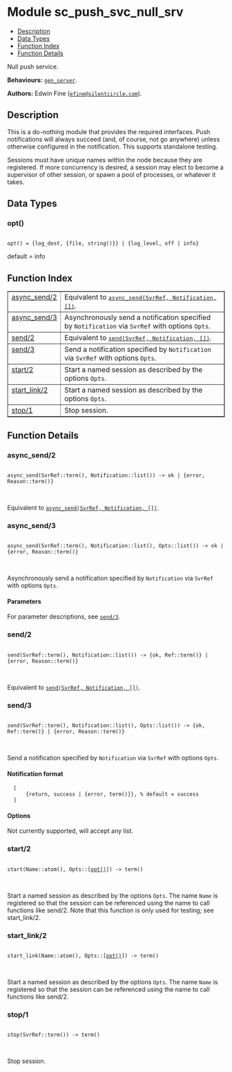 

# Module sc_push_svc_null_srv #
* [Description](#description)
* [Data Types](#types)
* [Function Index](#index)
* [Function Details](#functions)

Null push service.

__Behaviours:__ [`gen_server`](gen_server.md).

__Authors:__ Edwin Fine ([`efine@silentcircle.com`](mailto:efine@silentcircle.com)).

<a name="description"></a>

## Description ##

This is a do-nothing module that provides the
required interfaces. Push notifications will always succeed (and,
of course, not go anywhere) unless otherwise configured in the
notification. This supports standalone testing.

Sessions must have unique names within the node because they are
registered. If more concurrency is desired, a session may elect to
become a supervisor of other session, or spawn a pool of processes,
or whatever it takes.

<a name="types"></a>

## Data Types ##




### <a name="type-opt">opt()</a> ###


<pre><code>
opt() = {log_dest, {file, string()}} | {log_level, off | info}
</code></pre>

default = info

<a name="index"></a>

## Function Index ##


<table width="100%" border="1" cellspacing="0" cellpadding="2" summary="function index"><tr><td valign="top"><a href="#async_send-2">async_send/2</a></td><td>Equivalent to <a href="#async_send-3"><tt>async_send(SvrRef, Notification, [])</tt></a>.</td></tr><tr><td valign="top"><a href="#async_send-3">async_send/3</a></td><td>Asynchronously send a notification specified by <code>Notification</code> via
<code>SvrRef</code> with options <code>Opts</code>.</td></tr><tr><td valign="top"><a href="#send-2">send/2</a></td><td>Equivalent to <a href="#send-3"><tt>send(SvrRef, Notification, [])</tt></a>.</td></tr><tr><td valign="top"><a href="#send-3">send/3</a></td><td>Send a notification specified by <code>Notification</code> via <code>SvrRef</code>
with options <code>Opts</code>.</td></tr><tr><td valign="top"><a href="#start-2">start/2</a></td><td>Start a named session as described by the options <code>Opts</code>.</td></tr><tr><td valign="top"><a href="#start_link-2">start_link/2</a></td><td>Start a named session as described by the options <code>Opts</code>.</td></tr><tr><td valign="top"><a href="#stop-1">stop/1</a></td><td>Stop session.</td></tr></table>


<a name="functions"></a>

## Function Details ##

<a name="async_send-2"></a>

### async_send/2 ###

<pre><code>
async_send(SvrRef::term(), Notification::list()) -&gt; ok | {error, Reason::term()}
</code></pre>
<br />

Equivalent to [`async_send(SvrRef, Notification, [])`](#async_send-3).

<a name="async_send-3"></a>

### async_send/3 ###

<pre><code>
async_send(SvrRef::term(), Notification::list(), Opts::list()) -&gt; ok | {error, Reason::term()}
</code></pre>
<br />

Asynchronously send a notification specified by `Notification` via
`SvrRef` with options `Opts`.


#### <a name="Parameters">Parameters</a> ####

For parameter descriptions, see [`send/3`](#send-3).

<a name="send-2"></a>

### send/2 ###

<pre><code>
send(SvrRef::term(), Notification::list()) -&gt; {ok, Ref::term()} | {error, Reason::term()}
</code></pre>
<br />

Equivalent to [`send(SvrRef, Notification, [])`](#send-3).

<a name="send-3"></a>

### send/3 ###

<pre><code>
send(SvrRef::term(), Notification::list(), Opts::list()) -&gt; {ok, Ref::term()} | {error, Reason::term()}
</code></pre>
<br />

Send a notification specified by `Notification` via `SvrRef`
with options `Opts`.


#### <a name="Notification_format">Notification format</a> ####

```
  [
      {return, success | {error, term()}}, % default = success
  ]
```


#### <a name="Options">Options</a> ####

Not currently supported, will accept any list.

<a name="start-2"></a>

### start/2 ###

<pre><code>
start(Name::atom(), Opts::[<a href="#type-opt">opt()</a>]) -&gt; term()
</code></pre>
<br />

Start a named session as described by the options `Opts`.  The name
`Name` is registered so that the session can be referenced using the name to
call functions like send/2. Note that this function is only used
for testing; see start_link/2.

<a name="start_link-2"></a>

### start_link/2 ###

<pre><code>
start_link(Name::atom(), Opts::[<a href="#type-opt">opt()</a>]) -&gt; term()
</code></pre>
<br />

Start a named session as described by the options `Opts`.  The name
`Name` is registered so that the session can be referenced using the name to
call functions like send/2.

<a name="stop-1"></a>

### stop/1 ###

<pre><code>
stop(SvrRef::term()) -&gt; term()
</code></pre>
<br />

Stop session.


